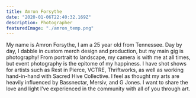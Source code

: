 ```yaml
---
title: Amron Forsythe
date: "2020-01-06T22:40:32.169Z"
description: Photographer
featuredImage: "./amron_temp.png"
---
```


My name is Amron Forsythe, I am a 25 year old from Tennessee. Day by day, I dabble in custom merch design and production, but my main gig is photography! From portrait to landscape, my camera is with me at all times, but event photography is the epitome of my happiness. I have shot shows for artists such as Rest in Pierce, VCTRE, Thriftworks, as well as working hand-in-hand with Sacred Hive Collective. I feel as thought my arts are heavily influenced by Bassnectar, Mersiv, and G Jones. I want to share the love and light I’ve experienced in the community with all of you through art.
